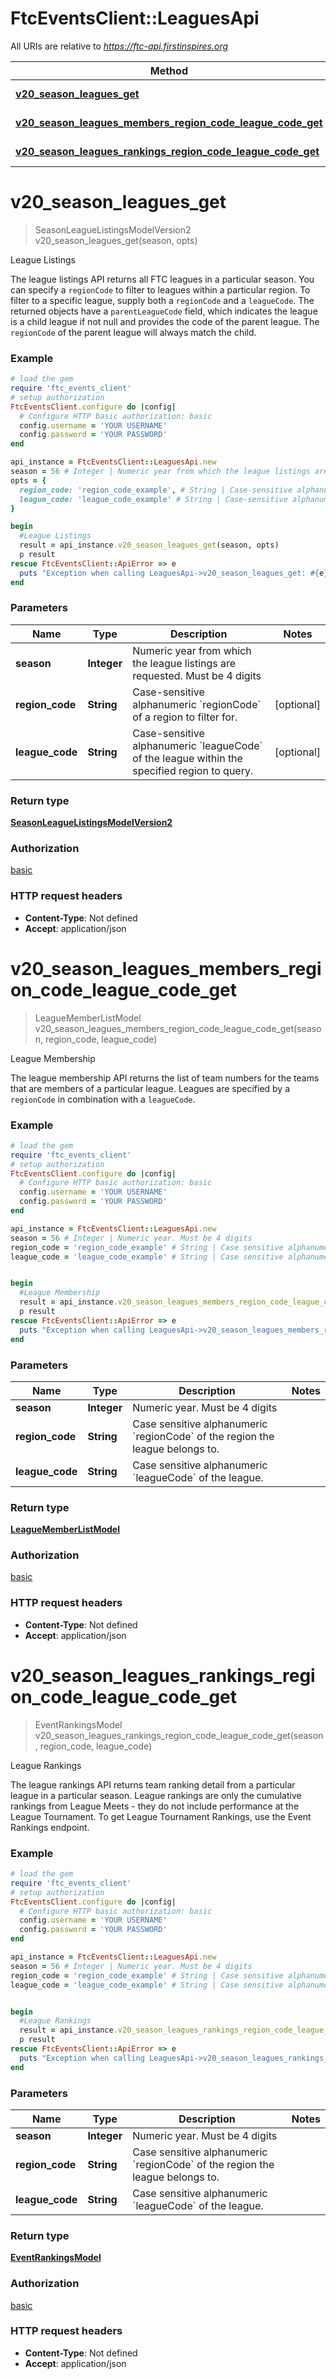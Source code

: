 # FtcEventsClient::LeaguesApi

All URIs are relative to *https://ftc-api.firstinspires.org*

Method | HTTP request | Description
------------- | ------------- | -------------
[**v20_season_leagues_get**](LeaguesApi.md#v20_season_leagues_get) | **GET** /v2.0/{season}/leagues | League Listings
[**v20_season_leagues_members_region_code_league_code_get**](LeaguesApi.md#v20_season_leagues_members_region_code_league_code_get) | **GET** /v2.0/{season}/leagues/members/{regionCode}/{leagueCode} | League Membership
[**v20_season_leagues_rankings_region_code_league_code_get**](LeaguesApi.md#v20_season_leagues_rankings_region_code_league_code_get) | **GET** /v2.0/{season}/leagues/rankings/{regionCode}/{leagueCode} | League Rankings

# **v20_season_leagues_get**
> SeasonLeagueListingsModelVersion2 v20_season_leagues_get(season, opts)

League Listings

The league listings API returns all FTC leagues in a particular season. You can specify a `regionCode` to filter to leagues within a particular region. To filter to a specific league, supply both a `regionCode` and a `leagueCode`. The returned objects have a `parentLeagueCode` field, which indicates the league is a child league if not null and provides the code of the parent league. The `regionCode` of the parent league will always match the child.

### Example
```ruby
# load the gem
require 'ftc_events_client'
# setup authorization
FtcEventsClient.configure do |config|
  # Configure HTTP basic authorization: basic
  config.username = 'YOUR USERNAME'
  config.password = 'YOUR PASSWORD'
end

api_instance = FtcEventsClient::LeaguesApi.new
season = 56 # Integer | Numeric year from which the league listings are requested. Must be 4 digits
opts = { 
  region_code: 'region_code_example', # String | Case-sensitive alphanumeric `regionCode` of a region to filter for.
  league_code: 'league_code_example' # String | Case-sensitive alphanumeric `leagueCode` of the league within the specified region to query.
}

begin
  #League Listings
  result = api_instance.v20_season_leagues_get(season, opts)
  p result
rescue FtcEventsClient::ApiError => e
  puts "Exception when calling LeaguesApi->v20_season_leagues_get: #{e}"
end
```

### Parameters

Name | Type | Description  | Notes
------------- | ------------- | ------------- | -------------
 **season** | **Integer**| Numeric year from which the league listings are requested. Must be 4 digits | 
 **region_code** | **String**| Case-sensitive alphanumeric &#x60;regionCode&#x60; of a region to filter for. | [optional] 
 **league_code** | **String**| Case-sensitive alphanumeric &#x60;leagueCode&#x60; of the league within the specified region to query. | [optional] 

### Return type

[**SeasonLeagueListingsModelVersion2**](SeasonLeagueListingsModelVersion2.md)

### Authorization

[basic](../README.md#basic)

### HTTP request headers

 - **Content-Type**: Not defined
 - **Accept**: application/json



# **v20_season_leagues_members_region_code_league_code_get**
> LeagueMemberListModel v20_season_leagues_members_region_code_league_code_get(season, region_code, league_code)

League Membership

The league membership API returns the list of team numbers for the teams that are members of a particular league. Leagues are specified by a `regionCode` in combination with a `leagueCode`.

### Example
```ruby
# load the gem
require 'ftc_events_client'
# setup authorization
FtcEventsClient.configure do |config|
  # Configure HTTP basic authorization: basic
  config.username = 'YOUR USERNAME'
  config.password = 'YOUR PASSWORD'
end

api_instance = FtcEventsClient::LeaguesApi.new
season = 56 # Integer | Numeric year. Must be 4 digits
region_code = 'region_code_example' # String | Case sensitive alphanumeric `regionCode` of the region the league belongs to.
league_code = 'league_code_example' # String | Case sensitive alphanumeric `leagueCode` of the league.


begin
  #League Membership
  result = api_instance.v20_season_leagues_members_region_code_league_code_get(season, region_code, league_code)
  p result
rescue FtcEventsClient::ApiError => e
  puts "Exception when calling LeaguesApi->v20_season_leagues_members_region_code_league_code_get: #{e}"
end
```

### Parameters

Name | Type | Description  | Notes
------------- | ------------- | ------------- | -------------
 **season** | **Integer**| Numeric year. Must be 4 digits | 
 **region_code** | **String**| Case sensitive alphanumeric &#x60;regionCode&#x60; of the region the league belongs to. | 
 **league_code** | **String**| Case sensitive alphanumeric &#x60;leagueCode&#x60; of the league. | 

### Return type

[**LeagueMemberListModel**](LeagueMemberListModel.md)

### Authorization

[basic](../README.md#basic)

### HTTP request headers

 - **Content-Type**: Not defined
 - **Accept**: application/json



# **v20_season_leagues_rankings_region_code_league_code_get**
> EventRankingsModel v20_season_leagues_rankings_region_code_league_code_get(season, region_code, league_code)

League Rankings

The league rankings API returns team ranking detail from a particular league in a particular season. League rankings are only the cumulative rankings from League Meets - they do not include performance at the League Tournament. To get League Tournament Rankings, use the Event Rankings endpoint.

### Example
```ruby
# load the gem
require 'ftc_events_client'
# setup authorization
FtcEventsClient.configure do |config|
  # Configure HTTP basic authorization: basic
  config.username = 'YOUR USERNAME'
  config.password = 'YOUR PASSWORD'
end

api_instance = FtcEventsClient::LeaguesApi.new
season = 56 # Integer | Numeric year. Must be 4 digits
region_code = 'region_code_example' # String | Case sensitive alphanumeric `regionCode` of the region the league belongs to.
league_code = 'league_code_example' # String | Case sensitive alphanumeric `leagueCode` of the league.


begin
  #League Rankings
  result = api_instance.v20_season_leagues_rankings_region_code_league_code_get(season, region_code, league_code)
  p result
rescue FtcEventsClient::ApiError => e
  puts "Exception when calling LeaguesApi->v20_season_leagues_rankings_region_code_league_code_get: #{e}"
end
```

### Parameters

Name | Type | Description  | Notes
------------- | ------------- | ------------- | -------------
 **season** | **Integer**| Numeric year. Must be 4 digits | 
 **region_code** | **String**| Case sensitive alphanumeric &#x60;regionCode&#x60; of the region the league belongs to. | 
 **league_code** | **String**| Case sensitive alphanumeric &#x60;leagueCode&#x60; of the league. | 

### Return type

[**EventRankingsModel**](EventRankingsModel.md)

### Authorization

[basic](../README.md#basic)

### HTTP request headers

 - **Content-Type**: Not defined
 - **Accept**: application/json



